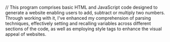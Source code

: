 // This program comprises basic HTML and JavaScript code designed to generate a website enabling users to add, subtract or multiply two numbers. Through working with it, I've enhanced my comprehension of parsing techniques, effectively setting and recalling variables across different sections of the code, as well as employing style tags to enhance the visual appeal of websites.
